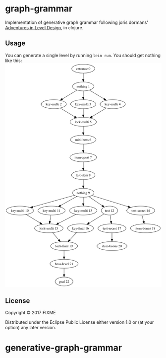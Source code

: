 # graph-grammar

Implementation of generative graph grammar following joris dormans' [Adventures in Level Design](http://www.jorisdormans.nl/pdf/dormans2010_AdventuresInLevelDesign.pdf), in clojure.

## Usage

You can generate a single level by running `lein run`. You should get nothing like this:
![Example level](https://raw.githubusercontent.com/brycecovert/generative-graph-grammar/master/doc/example-level.png)

## License

Copyright © 2017 FIXME

Distributed under the Eclipse Public License either version 1.0 or (at
your option) any later version.
# generative-graph-grammar
